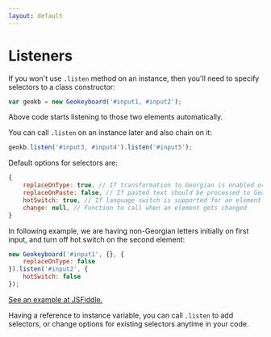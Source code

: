 ```yaml
---
layout: default
---
```


# Listeners

If you won't use `.listen` method on an instance, then you'll need to specify selectors to a class constructor:

```js
var geokb = new Geokeyboard('#input1, #input2');
``` 

Above code starts listening to those two elements automatically.

You can call `.listen` on an instance later and also chain on it:

```js
geokb.listen('#input3, #input4').listen('#input5');
```

Default options for selectors are:

```js
{
    replaceOnType: true, // If transformation to Georgian is enabled or not
    replaceOnPaste: false, // If pasted text should be processed to Georgian
    hotSwitch: true, // If language switch is supported for an element or not
    change: null, // Function to call when an element gets changed
}
```

In following example, we are having non-Georgian letters initially on first input, and turn off hot switch on the second
element:

```js
new Geokeyboard('#input1', {}, {
    replaceOnType: false
}).listen('#input2', {
    hotSwitch: false
});
```

<a href="https://jsfiddle.net/dachinat/mn8aj36b/" target="_blank">See an example at JSFiddle.</a>

Having a reference to instance variable, you can call `.listen` to add selectors, or change options for existing
selectors anytime in your code.